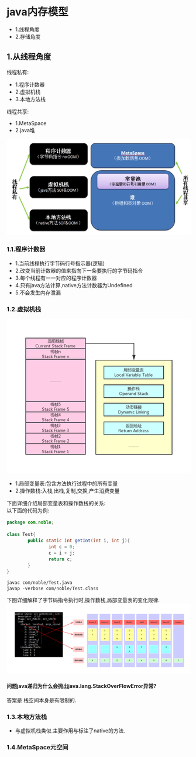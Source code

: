 # java内存模型
- 1.线程角度
- 2.存储角度

## 1.从线程角度
线程私有:<br>
- 1.程序计数器
- 2.虚拟机栈
- 3.本地方法栈

线程共享:<br>
- 1.MetaSpace
- 2.java堆

![fail](img/2.1.PNG)<br>

### 1.1.程序计数器
- 1.当前线程执行字节码行号指示器(逻辑)
- 2.改变当前计数器的值来指向下一条要执行的字节码指令
- 3.每个线程有一一对应的程序计数器
- 4.只有java方法计算,native方法计数器为Undefined
- 5.不会发生内存泄漏

### 1.2.虚拟机栈
![fail](img/2.2.PNG)<br>
- 1.局部变量表:包含方法执行过程中的所有变量
- 2.操作数栈:入栈,出栈,复制,交换,产生消费变量

下面详细介绍局部变量表和操作数栈的关系:<br>
以下面的代码为例:<br>
```java
package com.noble;
  
class Test{
        public static int getInt(int i, int j){
                int c = 0;
                c = i + j;
                return c;
        }
}
```

```
javac com/noble/Test.java
javap -verbose com/noble/Test.class
```
下图详细解释了字节码指令执行时,操作数栈,局部变量表的变化规律.<br>
![fail](img/2.3.PNG)<br>

#### 问题java递归为什么会抛出java.lang.StackOverFlowError异常?
答案是 栈空间本身是有限制的.<br>

### 1.3.本地方法栈
- 与虚拟机栈类似.主要作用与标注了native的方法.<br>

### 1.4.MetaSpace元空间